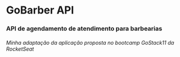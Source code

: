 # GoBarber API

### API de agendamento de atendimento para barbearias


###### Minha adaptação da aplicação proposta no bootcamp GoStack11 da RocketSeat
